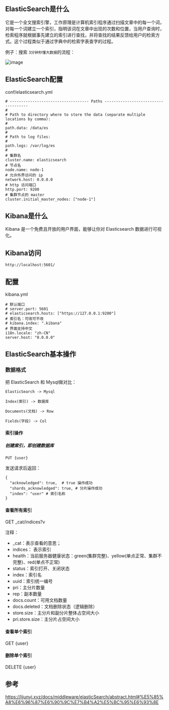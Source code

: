 ## ElasticSearch是什么

它是一个全文搜索引擎，工作原理是计算机索引程序通过扫描文章中的每一个词，对每一个词建立一个索引，指明该词在文章中出现的次数和位置，当用户查询时，检索程序就根据事先建立的索引进行查找，并将查找的结果反馈给用户的检索方式。这个过程类似于通过字典中的检索字表查字的过程。

例子：搜索 `3分钟秒懂大数据`的流程：

![image](https://github.com/chenqiaorui/L3arn/assets/28795155/25b9c255-13d9-4092-8045-0d862ba3f44c)

## ElasticSearch配置

conf/elasticsearch.yml

```
# ----------------------------------- Paths ------------------------------------
#
# Path to directory where to store the data (separate multiple locations by comma):
#
path.data: /data/es
#
# Path to log files:
#
path.logs: /var/log/es
#
# 集群名
cluster.name: elasticsearch
# 节点名
node.name: node-1
# 允许外界访问的 ip
network.host: 0.0.0.0
# http 访问端口
http.port: 9200
# 集群节点的 master
cluster.initial_master_nodes: ["node-1"]
```

## Kibana是什么

Kibana 是一个免费且开放的用户界面，能够让你对 Elasticsearch 数据进行可视化。

## Kibana访问

`http://localhost:5601/`

## 配置

kibana.yml

```
# 默认端口
# server.port: 5601
# elasticsearch.hosts: ["https://127.0.0.1:9200"]
# 索引名：可改可不改
# kibana.index: ".kibana"
# 界面支持中文
i18n.locale: "zh-CN"
server.host: "0.0.0.0"
```

## ElasticSearch基本操作

### 数据格式

把 ElasticSearch 和 Mysql做对比：

```
ElasticSearch -> Mysql

Index(索引) -> 数据库

Documents(文档) -> Row

Fields(字段) -> Col
```

#### 索引操作
##### 创建索引，即创建数据库

```
PUT {user}
```

发送请求后返回：

```
{
  "acknowledged": true,  # true 操作成功
  "shards_acknowledged": true, # 分片操作成功
  "index": "user" # 索引名称
}
```

#### 查看所有索引

GET _cat/indices?v

注释：

- _cat：表示查看的意思；
- indices： 表示索引
- health：当前服务器健康状态：green(集群完整)、yellow(单点正常、集群不完整)、red(单点不正常)
- status：索引打开、关闭状态
- index：索引名
- uuid：索引统一编号
- pri：主分片数量
- rep：副本数量
- docs.count：可用文档数量
- docs.deleted：文档删除状态（逻辑删除）
- store.size：主分片和副分片整体占空间大小
- pri.store.size：主分片占空间大小

#### 查看单个索引

GET {user}

#### 删除单个索引

DELETE {user}

## 参考

https://lijunyi.xyz/docs/middleware/elasticSearch/abstract.html#%E5%85%A8%E6%96%87%E6%90%9C%E7%B4%A2%E5%BC%95%E6%93%8E
